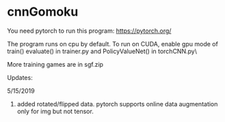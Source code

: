 # cnnGomoku

You need pytorch to run this program: https://pytorch.org/

The program runs on cpu by default. To run on CUDA, enable gpu mode of train() evaluate() in trainer.py and PolicyValueNet() in torchCNN.py\

More training games are in sgf.zip 

Updates:

5/15/2019
1.  added rotated/flipped data. pytorch supports online data augmentation only for img but not tensor.
